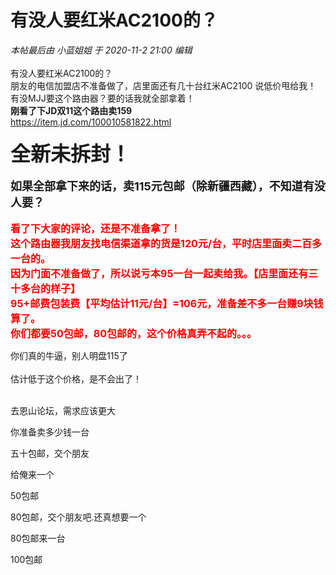 # 有没人要红米AC2100的？


<i class="pstatus"> 本帖最后由 小蓝姐姐 于 2020-11-2 21:00 编辑 </i><br />
<br />
有没人要红米AC2100的？<br />
朋友的电信加盟店不准备做了，店里面还有几十台红米AC2100 说低价甩给我！<br />
有没MJJ要这个路由器？要的话我就全部拿着！<br />
<strong>刚看了下JD双11这个路由卖159</strong><br />
https://item.jd.com/100010581822.html<br />
<br />
<strong><font size="6">全新未拆封！</font></strong><br />
<br />
<strong><font size="4">如果全部拿下来的话，卖115元包邮（除新疆西藏），不知道有没人要？</font></strong><br />
<br />
<strong><font size="3"><font color="Red">看了下大家的评论，还是不准备拿了！<br />
这个路由器我朋友找电信渠道拿的货是120元/台，平时店里面卖二百多一台的。<br />
因为门面不准备做了，所以说亏本95一台一起卖给我。【店里面还有三十多台的样子】<br />
95+邮费包装费【平均估计11元/台】=106元，准备差不多一台赚9块钱算了。<br />
你们都要50包邮，80包邮的，这个价格真弄不起的。。。<br />
</font></font></strong>

你们真的牛逼，别人明盘115了<br />
<br />
估计低于这个价格，是不会出了！<br />
<br />
<img src="static/image/smiley/default/lol.gif" smilieid="12" border="0" alt="" /><img src="static/image/smiley/default/lol.gif" smilieid="12" border="0" alt="" /><img src="static/image/smiley/default/lol.gif" smilieid="12" border="0" alt="" />

去恩山论坛，需求应该更大<img src="static/image/smiley/default/lol.gif" smilieid="12" border="0" alt="" />

你准备卖多少钱一台

五十包邮，交个朋友

给俺来一个

50包邮

80包邮，交个朋友吧.还真想要一个

80包邮来一台<img src="static/image/smiley/default/lol.gif" smilieid="12" border="0" alt="" /><img id="aimg_qw8vr" onclick="zoom(this, this.src, 0, 0, 0)" class="zoom" src="https://cdn.jsdelivr.net/gh/hishis/forum-master/public/images/patch.gif" onmouseover="img_onmouseoverfunc(this)" onload="thumbImg(this)" border="0" alt="" />

100包邮
